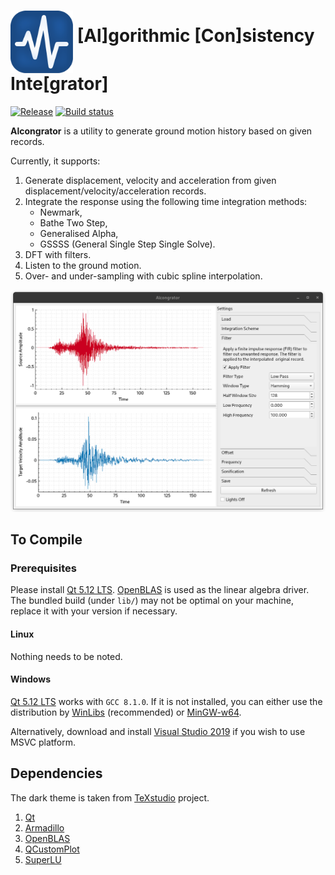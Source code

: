 # <img src="res/aci.svg" width="100" align="middle"/> [Al]gorithmic [Con]sistency Inte[grator]

[![Release](https://github.com/TLCFEM/alcongrator/actions/workflows/dev.yml/badge.svg?branch=master)](https://github.com/TLCFEM/alcongrator/actions/workflows/dev.yml)
[![Build status](https://ci.appveyor.com/api/projects/status/f82nu58w4ovahb75/branch/master?svg=true)](https://ci.appveyor.com/project/TLCFEM/alcongrator/branch/master)

**Alcongrator** is a utility to generate ground motion history based on given records.

Currently, it supports:

1. Generate displacement, velocity and acceleration from given displacement/velocity/acceleration records.
2. Integrate the response using the following time integration methods:
    - Newmark,
    - Bathe Two Step,
    - Generalised Alpha,
    - GSSSS (General Single Step Single Solve).
3. DFT with filters.
4. Listen to the ground motion.
5. Over- and under-sampling with cubic spline interpolation.

![example](EX.png)

## To Compile

### Prerequisites

Please install [Qt 5.12 LTS](https://doc.qt.io/qt-5.12/index.html). [OpenBLAS](https://github.com/xianyi/OpenBLAS) is
used as the linear algebra driver. The bundled build (under `lib/`) may not be optimal on your machine, replace it with
your version if necessary.

#### Linux

Nothing needs to be noted.

#### Windows

[Qt 5.12 LTS](https://doc.qt.io/qt-5.12/index.html) works with `GCC 8.1.0`. If it is not installed, you can either use
the distribution by [WinLibs](https://winlibs.com/) (recommended)
or [MinGW-w64](https://sourceforge.net/projects/mingw-w64/files/).

Alternatively, download and install [Visual Studio 2019](https://visualstudio.microsoft.com/vs/older-downloads/) if you
wish to use MSVC platform.

## Dependencies

The dark theme is taken from [TeXstudio](https://github.com/texstudio-org/texstudio) project.

1. [Qt](https://doc.qt.io/qt-5.12/index.html)
2. [Armadillo](http://arma.sourceforge.net/docs.html)
3. [OpenBLAS](https://github.com/xianyi/OpenBLAS)
4. [QCustomPlot](https://www.qcustomplot.com/)
5. [SuperLU](https://portal.nersc.gov/project/sparse/superlu/)
